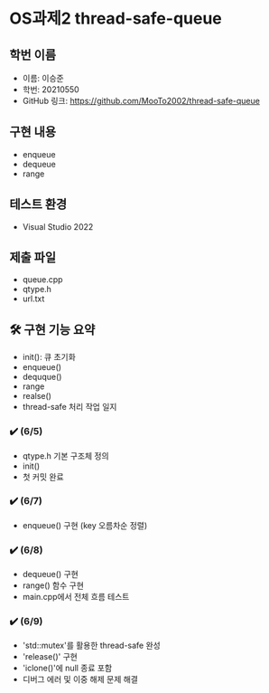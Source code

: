 # OS과제2 thread-safe-queue

## 학번 이름
- 이름: 이승준
- 학번: 20210550
- GitHub 링크: https://github.com/MooTo2002/thread-safe-queue
  
## 구현 내용
- enqueue
- dequeue
- range

## 테스트 환경
- Visual Studio 2022

## 제출 파일
- queue.cpp
- qtype.h
- url.txt

## 🛠 구현 기능 요약
- init(): 큐 초기화
- enqueue()
- dequque()
- range
- realse()
- thread-safe 처리
작업 일지

### ✔️ (6/5)
- qtype.h 기본 구조체 정의
- init()
- 첫 커밋 완료

### ✔️ (6/7)
- enqueue() 구현 (key 오름차순 정렬)

### ✔️ (6/8)
- dequeue() 구현
- range() 함수 구현
- main.cpp에서 전체 흐름 테스트

### ✔️ (6/9)
- 'std::mutex'를 활용한 thread-safe 완성
- 'release()' 구현
- 'iclone()'에 null 종료 포함
- 디버그 에러 및 이중 해제 문제 해결
